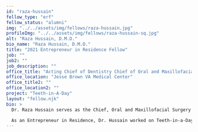 ```yaml
---
id: "raza-hussain"
fellow_type: "erf"
fellow_status: "alumni"
img: "../../assets/img/fellows/raza-hussain.jpg"
profileImg: "../../assets/img/fellows/raza-hussain-sq.jpg"
alt: "Raza Hussain, D.M.D."
bio_name: "Raza Hussain, D.M.D."
title: "2021 Entrepreneur in Residence Fellow"
job: ""
job2: ""
job_description: ""
office_title: "Acting Chief of Dentistry Chief of Oral and Maxillofacial Surgery"
office_location: "Jesse Brown VA Medical Center"
office_title2: ""
office_location2: ""
project: "Teeth-in-A-Day"
layout: "fellow.njk"
bio: >
  Dr. Raza Hussain serves as the Chief, Oral and Maxillofacial Surgery (OMFS) at the Jesse Brown VA Medical Center.  

  As an Entrepreneur in Residence, Dr. Hussain worked on Teeth-in-a-Day, a program that aims to redefine OMFS by offering implant-based, immediate load, full-arch prosthodontic rehabilitation of a patient's entire missing dentition and surrounding soft tissue structures. This method allows an eligible Veteran who is missing all his/her teeth, or who has teeth damaged beyond repair, to have them replaced with an implant retained prothesis in one appointment.
---
```


